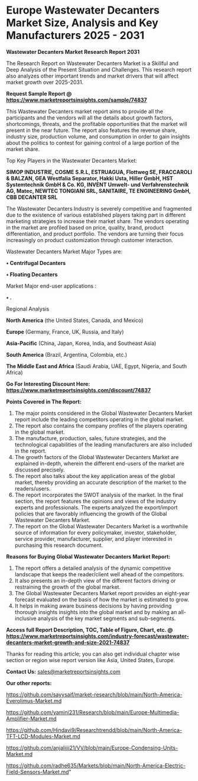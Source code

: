 # Europe Wastewater Decanters Market Size, Analysis and Key Manufacturers 2025 - 2031

<strong>Wastewater Decanters Market Research Report 2031</strong>

The Research Report on Wastewater Decanters Market is a Skillful and Deep Analysis of the Present Situation and Challenges. This research report also analyzes other important trends and market drivers that will affect market growth over 2025-2031.

<strong>Request Sample Report @ <a href=https://www.marketreportsinsights.com/sample/74837>https://www.marketreportsinsights.com/sample/74837</a></strong>

This Wastewater Decanters market report aims to provide all the participants and the vendors will all the details about growth factors, shortcomings, threats, and the profitable opportunities that the market will present in the near future. The report also features the revenue share, industry size, production volume, and consumption in order to gain insights about the politics to contest for gaining control of a large portion of the market share.

Top Key Players in the Wastewater Decanters Market:

<strong>SIMOP INDUSTRIE, COSME S.R.L, ESTRUAGUA, Flottweg SE, FRACCAROLI & BALZAN, GEA Westfalia Separator, Hakki Usta, Hiller GmbH, HST Systemtechnik GmbH & Co. KG, INVENT Umwelt- und Verfahrenstechnik AG, Matec, NEWTEC TONGIANI SRL, SANITAIRE, TE ENGINEERING GmbH, CBB DECANTER SRL</strong>

The Wastewater Decanters Industry is severely competitive and fragmented due to the existence of various established players taking part in different marketing strategies to increase their market share. The vendors operating in the market are profiled based on price, quality, brand, product differentiation, and product portfolio. The vendors are turning their focus increasingly on product customization through customer interaction.

Wastewater Decanters Market Major Types are:

<strong>• Centrifugal Decanters

• Floating Decanters</strong>

Market Major end-user applications :

<strong>• .</strong>

Regional Analysis

</u><strong><b>North America</b></strong> (the United States, Canada, and Mexico)

<strong><b>Europe </b></strong>(Germany, France, UK, Russia, and Italy)

<strong><b>Asia-Pacific</b></strong> (China, Japan, Korea, India, and Southeast Asia)

<strong><b>South America</b></strong> (Brazil, Argentina, Colombia, etc.)

<strong><b>The Middle East and Africa</b></strong> (Saudi Arabia, UAE, Egypt, Nigeria, and South Africa)

<strong>Go For Interesting Discount Here: <a href=https://www.marketreportsinsights.com/discount/74837>https://www.marketreportsinsights.com/discount/74837</a></strong>

<strong>Points Covered in The Report:</strong>
<ol>
  <li>The major points considered in the Global Wastewater Decanters Market report include the leading competitors operating in the global market.</li>
  <li>The report also contains the company profiles of the players operating in the global market.</li>
  <li>The manufacture, production, sales, future strategies, and the technological capabilities of the leading manufacturers are also included in the report.</li>
  <li>The growth factors of the Global Wastewater Decanters Market are explained in-depth, wherein the different end-users of the market are discussed precisely.</li>
  <li>The report also talks about the key application areas of the global market, thereby providing an accurate description of the market to the readers/users.</li>
  <li>The report incorporates the SWOT analysis of the market. In the final section, the report features the opinions and views of the industry experts and professionals. The experts analyzed the export/import policies that are favorably influencing the growth of the Global Wastewater Decanters Market.</li>
  <li>The report on the Global Wastewater Decanters Market is a worthwhile source of information for every policymaker, investor, stakeholder, service provider, manufacturer, supplier, and player interested in purchasing this research document.</li>
</ol>
<strong>Reasons for Buying Global Wastewater Decanters Market Report:</strong>

<ol>
  <li>The report offers a detailed analysis of the dynamic competitive landscape that keeps the reader/client well ahead of the competitors.</li>
  <li>It also presents an in-depth view of the different factors driving or restraining the growth of the global market.</li>
  <li>The Global Wastewater Decanters Market report provides an eight-year forecast evaluated on the basis of how the market is estimated to grow.</li>
  <li>It helps in making aware business decisions by having providing thorough insights insights into the global market and by making an all-inclusive analysis of the key market segments and sub-segments.</li>
</ol>
<strong>Access full Report Description, TOC, Table of Figure, Chart, etc. @ <a href=https://www.marketreportsinsights.com/industry-forecast/wastewater-decanters-market-growth-and-size-2021-74837>https://www.marketreportsinsights.com/industry-forecast/wastewater-decanters-market-growth-and-size-2021-74837</a></strong>


Thanks for reading this article; you can also get individual chapter wise section or region wise report version like Asia, United States, Europe.

<strong>Contact Us:</strong>
sales@marketreportsinsights.com

<strong>Our other reports:</strong>

<a href=https://github.com/sayysaif/market-research/blob/main/North-America-Everolimus-Market.md>https://github.com/sayysaif/market-research/blob/main/North-America-Everolimus-Market.md</a>

<a href=https://github.com/yamini231/Research/blob/main/Europe-Multimedia-Amplifier-Market.md>https://github.com/yamini231/Research/blob/main/Europe-Multimedia-Amplifier-Market.md</a>

<a href=https://github.com/Hindavi9/Researchtrendd/blob/main/North-America-TFT-LCD-Modules-Market.md>https://github.com/Hindavi9/Researchtrendd/blob/main/North-America-TFT-LCD-Modules-Market.md</a>

<a href=https://github.com/anjaliiii21/VV/blob/main/Europe-Condensing-Units-Market.md>https://github.com/anjaliiii21/VV/blob/main/Europe-Condensing-Units-Market.md</a>

<a href=https://github.com/radhe635/Markets/blob/main/North-America-Electric-Field-Sensors-Market.md>https://github.com/radhe635/Markets/blob/main/North-America-Electric-Field-Sensors-Market.md</a>"
